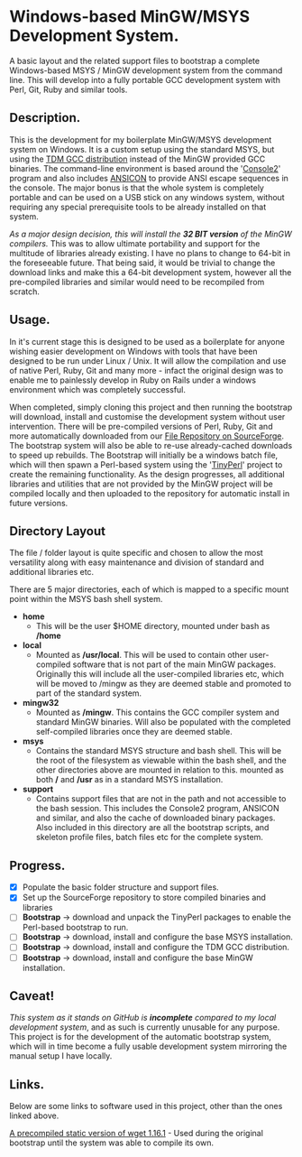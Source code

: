 # Windows-based MinGW/MSYS Development System.
A basic layout and the related support files to bootstrap a complete Windows-based MSYS / MinGW development system from the command line. This will develop into a fully portable GCC development system with Perl, Git, Ruby and similar tools.

## Description.
This is the development for my boilerplate MinGW/MSYS development system on Windows. It is a custom setup using the standard MSYS, but using the [TDM GCC distribution](http://tdm-gcc.tdragon.net/) instead of the MinGW provided GCC binaries.
The command-line environment is based around the '[Console2](http://sourceforge.net/projects/console/)' program and also includes [ANSICON](https://github.com/adoxa/ansicon) to provide ANSI escape sequences in the console.
The major bonus is that the whole system is completely portable and can be used on a USB stick on any windows system, without requiring any special prerequisite tools to be already installed on that system.

*As a major design decision, this will install the __32 BIT version__ of the MinGW compilers.* This was to allow ultimate portability and support for the multitude of libraries already existing. I have no plans to change to 64-bit in the foreseeable future. That being said, it would be trivial to change the download links and make this a 64-bit development system, however all the pre-compiled libraries and similar would need to be recompiled from scratch.


## Usage.
In it's current stage this is designed to be used as a boilerplate for anyone wishing easier development on Windows with tools that have been designed to be run under Linux / Unix.
It will allow the compilation and use of native Perl, Ruby, Git and many more - infact the original design was to enable me to painlessly develop in Ruby on Rails under a windows environment which was completely successful.

When completed, simply cloning this project and then running the bootstrap will download, install and customise the development system without user intervention.
There will be pre-compiled versions of Perl, Ruby, Git and more automatically downloaded from our [File Repository on SourceForge](https://sourceforge.net/p/devshellbuilds/). The bootstrap system will also be able to re-use already-cached downloads to speed up rebuilds.
The Bootstrap will initially be a windows batch file, which will then spawn a Perl-based system using the '[TinyPerl](http://tinyperl.sourceforge.net/)' project to create the remaining functionality.
As the design progresses, all additional libraries and utilities that are not provided by the MinGW project will be compiled locally and then uploaded to the repository for automatic install in future versions.

## Directory Layout
The file / folder layout is quite specific and chosen to allow the most versatility along with easy maintenance and division of standard and additional libraries etc.

There are 5 major directories, each of which is mapped to a specific mount point within the MSYS bash shell system.

- **home**
  - This will be the user $HOME directory, mounted under bash as **/home**
- **local**
  - Mounted as **/usr/local**. This will be used to contain other user-compiled software that is not part of the main MinGW packages. Originally this will include all the user-compiled libraries etc, which will be moved to /mingw as they are deemed stable and promoted to part of the standard system.
- **mingw32**
  - Mounted as **/mingw**. This contains the GCC compiler system and standard MinGW binaries. Will also be populated with the completed self-compiled libraries once they are deemed stable.
- **msys**
  - Contains the standard MSYS structure and bash shell. This will be the root of the filesystem as viewable within the bash shell, and the other directories above are mounted in relation to this. mounted as both **/** and **/usr** as in a standard MSYS installation.
- **support**
  - Contains support files that are not in the path and not accessible to the bash session. This includes the Console2 program, ANSICON and similar, and also the cache of downloaded binary packages. Also included in this directory are all the bootstrap scripts, and skeleton profile files, batch files etc for the complete system.

## Progress.
- [x] Populate the basic folder structure and support files.
- [x] Set up the SourceForge repository to store compiled binaries and libraries
- [ ] __Bootstrap__ -> download and unpack the TinyPerl packages to enable the Perl-based bootstrap to run.
- [ ] __Bootstrap__ -> download, install and configure the base MSYS installation.
- [ ] __Bootstrap__ -> download, install and configure the TDM GCC distribution.
- [ ] __Bootstrap__ -> download, install and configure the base MinGW installation.

## Caveat!
*This system as it stands on GitHub is __incomplete__ compared to my local development system*, and as such is currently unusable for any purpose. This project is for the development of the automatic bootstrap system, which will in time become a fully usable development system mirroring the manual setup I have locally.

## Links.
Below are some links to software used in this project, other than the ones linked above.

[A precompiled static version of wget 1.16.1](https://eternallybored.org/misc/wget/) - Used during the original bootstrap until the system was able to compile its own.
